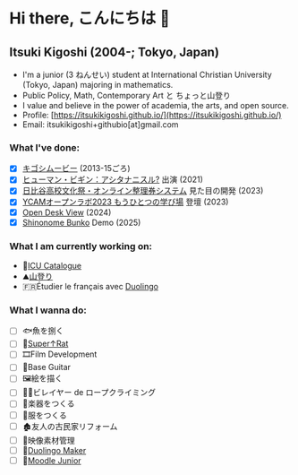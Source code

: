 # Hi there, こんにちは 👋
## Itsuki Kigoshi (2004-; Tokyo, Japan)
- I'm a junior (3 ねんせい) student at International Christian University (Tokyo, Japan) majoring in mathematics.
- Public Policy, Math, Contemporary Art と ちょっと山登り
- I value and believe in the power of academia, the arts, and open source.
- Profile: [https://itsukikigoshi.github.io/](https://itsukikigoshi.github.io/)
- Email: itsukikigoshi+githubio[at]gmail.com


### What I've done:
- [x] [キゴシムービー](https://www.youtube.com/@itsukikigoshi) (2013-15ごろ)
- [x] [ヒューマン・ビギン：アシタナニスル?](https://theatreforall.net/movie/human-begin-what-arewedoingtomorrow/) 出演 (2021)
- [x] [日比谷高校文化祭・オンライン整理券システム](http://2023.seiryofes.com) 見た目の開発 (2023)
- [x] [YCAMオープンラボ2023 もうひとつの学び場](https://www.ycam.jp/events/2023/openlab/) 登壇 (2023)
- [x] [Open Desk View](https://github.com/ItsukiKigoshi/open-desk-view) (2024)
- [x] [Shinonome Bunko](https://github.com/ItsukiKigoshi/shinonome-bunko) Demo (2025)
### What I am currently working on:
- 📘[ICU Catalogue](https://github.com/ItsukiKigoshi/icu-catalogue)
- ⛰️[山登り](https://yamap.com/users/3971974)
- 🇫🇷Étudier le français avec [Duolingo](https://www.duolingo.com/profile/ItsukiKigoshi)
### What I wanna do:
- [ ] 🐟魚を捌く
- [ ] 🐀[Super↑Rat](https://github.com/ItsukiKigoshi/super-rat)
- [ ] 🎞Film Development
- [ ] 🎸Base Guitar
- [ ] 🖼️絵を描く
- [ ] 🧗‍♀️ビレイヤー de ロープクライミング
- [ ] 🎺楽器をつくる
- [ ] 👚服をつくる
- [ ] 🏚️友人の古民家リフォーム
- [ ] 🎥映像素材管理
- [ ] 🦉[Duolingo Maker](https://github.com/ItsukiKigoshi/duolingo-maker)
- [ ] 🏫[Moodle Junior](https://github.com/ItsukiKigoshi/moodle-junior)
